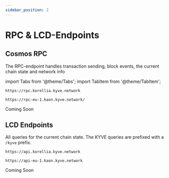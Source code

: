 ```yaml
---
sidebar_position: 2
---
```


# RPC & LCD-Endpoints

## Cosmos RPC

The RPC-endpoint handles transaction sending, block events, the current chain state and network info

import Tabs from '@theme/Tabs';
import TabItem from '@theme/TabItem';

<Tabs groupId="network">
  <TabItem value="korellia" label="Korellia">


```
https://rpc.korellia.kyve.network
```
  </TabItem>
  <TabItem value="kaon" label="Kaon">


```
https://rpc-eu-1.kaon.kyve.network/
```
  </TabItem>
  <TabItem value="kyve" label="KYVE">
    Coming Soon
  </TabItem>
</Tabs>

## LCD Endpoints

All queries for the current chain state. The KYVE queries are prefixed with a `/kyve` prefix.

<Tabs groupId="network">
  <TabItem value="korellia" label="Korellia">


```
https://api.korellia.kyve.network
```
  </TabItem>
  <TabItem value="kaon" label="Kaon">


```
https://api-eu-1.kaon.kyve.network
```
  </TabItem>
  <TabItem value="kyve" label="KYVE">
    Coming Soon
  </TabItem>
</Tabs>
